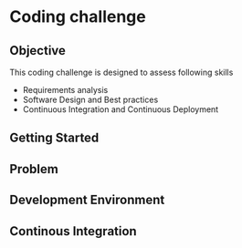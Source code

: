 # Coding challenge

## Objective
This coding challenge is designed to assess following skills
* Requirements analysis
* Software Design and Best practices
* Continuous Integration and Continuous Deployment

## Getting Started

## Problem

## Development Environment

## Continous Integration
